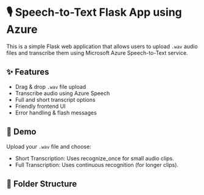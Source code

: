 # 🎙️ Speech-to-Text Flask App using Azure

This is a simple Flask web application that allows users to upload `.wav` audio files and transcribe them using Microsoft Azure Speech-to-Text service.

## ✨ Features

- Drag & drop `.wav` file upload
- Transcribe audio using Azure Speech
- Full and short transcript options
- Friendly frontend UI
- Error handling & flash messages

## 🧪 Demo

Upload your `.wav` file and choose:
- Short Transcription: Uses recognize_once for small audio clips.
- Full Transcription: Uses continuous recognition (for longer clips).

## 📁 Folder Structure
